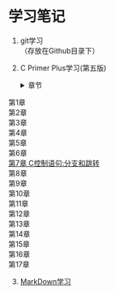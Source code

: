 # 学习笔记
1. git学习     
（存放在Github目录下）

2. C Primer Plus学习(第五版)  
   <details>
     <summary>章节</summary>
	 
  第1章  
第2章  
第3章  
第4章  
第5章  
第6章  
[第7章 C控制语句:分支和跳转](C/c_primer_plus07.md)  
第8章  
第9章  
第10章  
第11章  
第12章  
第13章  
第14章  
第15章  
第16章  
第17章  
 </details>

3. [MarkDown学习](Github/MarkDown学习笔记.md)

